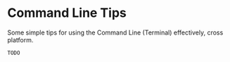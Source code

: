 
# Command Line Tips

Some simple tips for using the Command Line (Terminal) effectively, cross platform.

`TODO`
